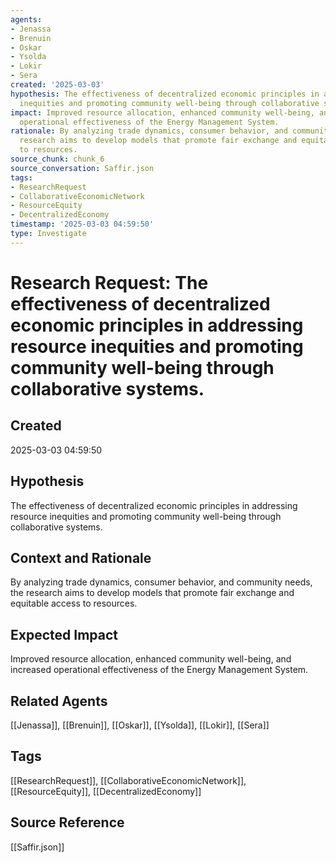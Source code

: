```yaml
---
agents:
- Jenassa
- Brenuin
- Oskar
- Ysolda
- Lokir
- Sera
created: '2025-03-03'
hypothesis: The effectiveness of decentralized economic principles in addressing resource
  inequities and promoting community well-being through collaborative systems.
impact: Improved resource allocation, enhanced community well-being, and increased
  operational effectiveness of the Energy Management System.
rationale: By analyzing trade dynamics, consumer behavior, and community needs, the
  research aims to develop models that promote fair exchange and equitable access
  to resources.
source_chunk: chunk_6
source_conversation: Saffir.json
tags:
- ResearchRequest
- CollaborativeEconomicNetwork
- ResourceEquity
- DecentralizedEconomy
timestamp: '2025-03-03 04:59:50'
type: Investigate
---
```


# Research Request: The effectiveness of decentralized economic principles in addressing resource inequities and promoting community well-being through collaborative systems.

## Created
2025-03-03 04:59:50

## Hypothesis
The effectiveness of decentralized economic principles in addressing resource inequities and promoting community well-being through collaborative systems.

## Context and Rationale
By analyzing trade dynamics, consumer behavior, and community needs, the research aims to develop models that promote fair exchange and equitable access to resources.

## Expected Impact
Improved resource allocation, enhanced community well-being, and increased operational effectiveness of the Energy Management System.

## Related Agents
[[Jenassa]], [[Brenuin]], [[Oskar]], [[Ysolda]], [[Lokir]], [[Sera]]

## Tags
[[ResearchRequest]], [[CollaborativeEconomicNetwork]], [[ResourceEquity]], [[DecentralizedEconomy]]

## Source Reference
[[Saffir.json]]
